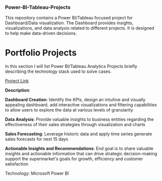### Power-BI-Tableau-Projects
This repository contains a Power BI/Tableau focused project for Dashboard/Data visualization. The Dashboard provides insights, visualizations, and data analysis related to different projects. It is designed to help make data-driven decisions.

# Portfolio Projects

In this section I will list Power BI/Tableau Analytics Projects briefly describing the technology stack used to solve cases.

[Project Link](https://github.com/Yo3110/Power-BI-Tableau-Projects/tree/main/SuperStore%20Sales%20Dashboard)

**Description**:

**Dashboard Creation**: Identify the KPIs, design an intuitive and visually appealing dashboard, add interactive visualizations and filtering capabilities to allow users to explore the data at various levels of granularity 

**Data Analysis**: Provide valuable insights to business entities regarding the effectiveness of their sales strategies through visualization and charts

**Sales Forecasting**: Leverage historic data and apply time series generate sales forecasts for next 15 days

**Actionable Insights and Recommendations**: End goal is to share valuable insights and actionable information that can drive strategic decision-making support the supermarket's goals for growth, efficiency and customer satisfaction

Technology: Microsoft Power BI
